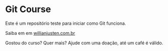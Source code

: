 # Git Course

Este é um repositório teste para iniciar como Git funciona.

Saiba em em [willianjusten.com.br](http://willianjustem.com.br)

Gostou do curso? Quer mais? Ajude com uma doação, até um café é válido.
